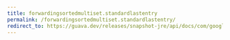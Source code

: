 ```yaml
---
title: forwardingsortedmultiset.standardlastentry
permalink: /forwardingsortedmultiset.standardlastentry/
redirect_to: https://guava.dev/releases/snapshot-jre/api/docs/com/google/common/collect/ForwardingSortedMultiset.html#standardLastEntry--
---
```

